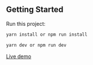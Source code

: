 ## Getting Started

Run this project:

```bash
yarn install or npm run install

yarn dev or npm run dev
```

[Live demo](https://heuristic-wing-914591.netlify.app/)
